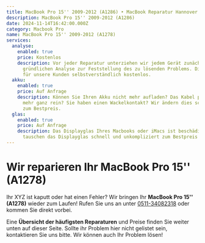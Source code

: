 ```yaml
---
title: MacBook Pro 15'' 2009-2012 (A1286) ‣ MacBook Reparatur Hannover 🛠️ Hanorepair
description: MacBook Pro 15'' 2009-2012 (A1286)
date: 2024-11-14T16:42:00.000Z
category: Macbook Pro
name: MacBook Pro 15'' 2009-2012 (A1278)
services:
  analyse:
    enabled: true
    price: Kostenlos
    description: Vor jeder Reparatur unterziehen wir jedem Gerät zunächst einer
      gründlichen Analyse zur Feststellung des zu lösenden Problems. Diese ist
      für unsere Kunden selbstverständlich kostenlos.
  akku:
    enabled: true
    price: Auf Anfrage
    description: Können Sie Ihren Akku nicht mehr aufladen? Das Kabel passt nicht
      mehr ganz rein? Sie haben einen Wackelkontakt? Wir ändern dies schnell und
      zum Bestpreis.
  glas:
    enabled: true
    price: Auf Anfrage
    description: Das Displayglas Ihres Macbooks oder iMacs ist beschädigt? Wir
      tauschen das Displayglas schnell und unkompliziert zum Bestpreis aus.
---
```

# Wir reparieren Ihr MacBook Pro 15'' (A1278)

Ihr XYZ ist kaputt oder hat einen Fehler? Wir bringen Ihr **MacBook Pro 15'' (A1278)** wieder zum Laufen! Rufen Sie uns an unter [0511-34082318](tel:051134082318) oder kommen Sie direkt vorbei.

Eine **Übersicht der häufigsten Reparaturen** und Preise finden Sie weiter unten auf dieser Seite. Sollte ihr Problem hier nicht gelistet sein, kontaktieren Sie uns bitte. Wir können auch Ihr Problem lösen!
